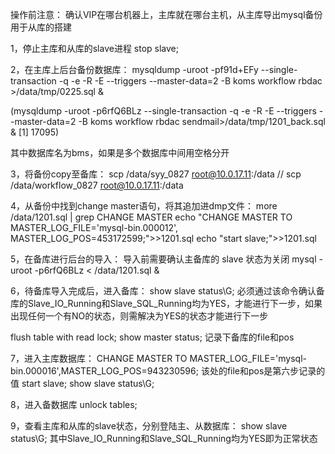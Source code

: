 操作前注意：
确认VIP在哪台机器上，主库就在哪台主机，从主库导出mysql备份用于从库的搭建

1，停止主库和从库的slave进程
stop slave;

2，在主库上后台备份数据库：
mysqldump -uroot -pf91d+EFy --single-transaction -q -e -R -E --triggers --master-data=2 -B koms workflow rbdac >/data/tmp/0225.sql &

(mysqldump -uroot -p6rfQ6BLz --single-transaction -q -e -R -E --triggers --master-data=2 -B koms workflow rbdac sendmail>/data/tmp/1201_back.sql &
[1] 17095)

其中数据库名为bms，如果是多个数据库中间用空格分开

3，将备份copy至备库：
scp /data/syy_0827 [root@10.0.17.11](mailto:root@10.0.17.11):/data
// scp /data/workflow_0827 [root@10.0.17.11](mailto:root@10.0.17.11):/data

4，从备份中找到change master语句，将其追加进dmp文件：
more /data/1201.sql | grep CHANGE MASTER
echo "CHANGE MASTER TO MASTER_LOG_FILE='mysql-bin.000012', MASTER_LOG_POS=453172599;">>1201.sql
echo "start slave;">>1201.sql

5，在备库进行后台的导入：
导入前需要确认主备库的 slave 状态为关闭
mysql -uroot -p6rfQ6BLz < /data/1201.sql &

6，待备库导入完成后，进入备库：
show slave status\G;
必须通过该命令确认备库的Slave_IO_Running和Slave_SQL_Running均为YES，才能进行下一步，如果出现任何一个有NO的状态，则需解决为YES的状态才能进行下一步

flush table with read lock;
show master status;
记录下备库的file和pos

7，进入主库数据库：
CHANGE MASTER TO MASTER_LOG_FILE='mysql-bin.000016',MASTER_LOG_POS=943230596;
该处的file和pos是第六步记录的值
start slave;
show slave status\G;

8，进入备数据库
unlock tables;

9，查看主库和从库的slave状态，分别登陆主、从数据库：
show slave status\G;
其中Slave_IO_Running和Slave_SQL_Running均为YES即为正常状态

